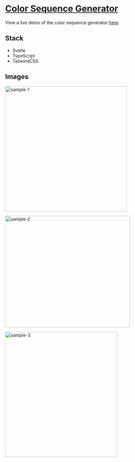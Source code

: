 # [Color Sequence Generator](https://practical-sinoussi-967ca9.netlify.app)

View a live demo of the color sequence generator [here](https://practical-sinoussi-967ca9.netlify.app).

## Stack

- Svelte
- TypeScript
- TailwindCSS

## Images

<a data-flickr-embed="true" href="https://www.flickr.com/photos/194941749@N07/51860925503/in/dateposted-public/" title="sample-1"><img src="https://live.staticflickr.com/65535/51860925503_5e3e0721c2_w.jpg" width="389" height="400" alt="sample-1"></a>

<a data-flickr-embed="true" href="https://www.flickr.com/photos/194941749@N07/51860925388/in/dateposted-public/" title="sample-2"><img src="https://live.staticflickr.com/65535/51860925388_1e03e1a8d2_w.jpg" width="400" height="357" alt="sample-2"></a>

<a data-flickr-embed="true" href="https://www.flickr.com/photos/194941749@N07/51860925398/in/dateposted-public/" title="sample-3"><img src="https://live.staticflickr.com/65535/51860925398_aee2645c67_w.jpg" width="360" height="400" alt="sample-3"></a>
